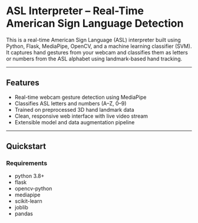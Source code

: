 # ASL Interpreter – Real-Time American Sign Language Detection

This is a real-time American Sign Language (ASL) interpreter built using Python, Flask, MediaPipe, OpenCV, and a machine learning classifier (SVM). It captures hand gestures from your webcam and classifies them as letters or numbers from the ASL alphabet using landmark-based hand tracking.

---

## Features

- Real-time webcam gesture detection using MediaPipe
- Classifies ASL letters and numbers (A–Z, 0–9)
- Trained on preprocessed 3D hand landmark data
- Clean, responsive web interface with live video stream
- Extensible model and data augmentation pipeline

---

## Quickstart

### Requirements

- python 3.8+ 
- flask
- opencv-python
- mediapipe
- scikit-learn
- joblib
- pandas

